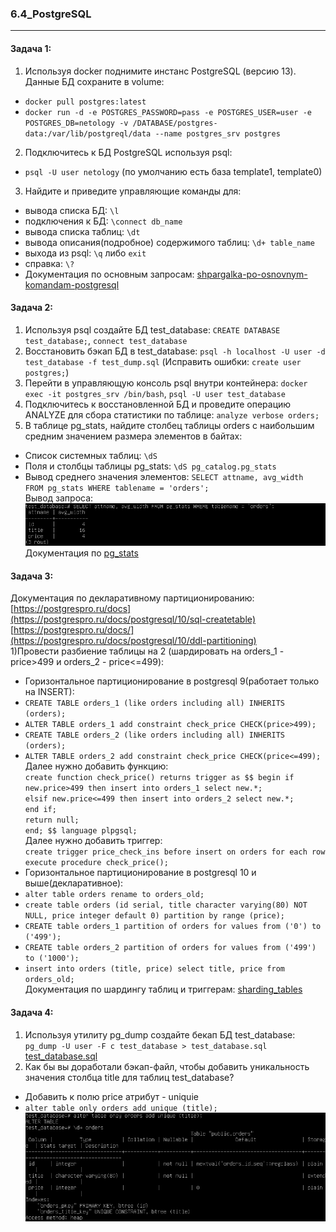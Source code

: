 ### 6.4_PostgreSQL
-------------------------------------------------------------------------------------------------
#### Задача 1: </br>
1) Используя docker поднимите инстанс PostgreSQL (версию 13). Данные БД сохраните в volume: </br>
- `docker pull postgres:latest` </br>
- `docker run -d -e POSTGRES_PASSWORD=pass -e POSTGRES_USER=user -e POSTGRES_DB=netology -v /DATABASE/postgres-data:/var/lib/postgreql/data --name postgres_srv postgres` </br>
2) Подключитесь к БД PostgreSQL используя psql: </br>
- `psql -U user netology` (по умолчанию есть база template1, template0) </br>
3) Найдите и приведите управляющие команды для: </br>
- вывода списка БД: `\l` </br>
- подключения к БД: `\connect db_name` </br>
- вывода списка таблиц: `\dt` </br>
- вывода описания(подробное) содержимого таблиц: `\d+ table_name` </br>
- выхода из psql: `\q` либо `exit` </br>
- справка: `\?` </br>
- Документация по основным запросам: [shpargalka-po-osnovnym-komandam-postgresql](https://www.oslogic.ru/knowledge/598/shpargalka-po-osnovnym-komandam-postgresql/) </br>
#### Задача 2: </br>
1) Используя psql создайте БД test_database: `CREATE DATABASE test_database;`, `connect test_database` </br>
2) Восстановить бэкап БД в test_database: `psql -h localhost -U user -d test_database -f test_dump.sql` (Исправить ошибки: `create user postgres;`) </br>
3) Перейти в управляющую консоль psql внутри контейнера: `docker exec -it postgres_srv /bin/bash`, `psql -U user test_database` </br>
4) Подключитесь к восстановленной БД и проведите операцию ANALYZE для сбора статистики по таблице: `analyze verbose orders;` </br>
5) В таблице pg_stats, найдите столбец таблицы orders с наибольшим средним значением размера элементов в байтах: </br>
- Список системных таблиц: `\dS` </br>
- Поля и столбцы таблицы pg_stats: `\dS pg_catalog.pg_stats` </br>
- Вывод среднего значения элементов: `SELECT attname, avg_width FROM pg_stats WHERE tablename = 'orders';` </br>
Вывод запроса: </br>
![Postgre_width](https://github.com/murzinvit/screen/blob/c2364650f668fcba913b4469fac34f6dde54941f/Postgres_avg_width_column.png) </br>
Документация по [pg_stats](https://postgrespro.ru/docs/postgresql/9.4/planner-stats) </br>
#### Задача 3: </br>
Документация по декларативному партиционированию: [https://postgrespro.ru/docs](https://postgrespro.ru/docs/postgresql/10/sql-createtable) </br>
[https://postgrespro.ru/docs/](https://postgrespro.ru/docs/postgresql/10/ddl-partitioning) </br>
1)Провести разбиение таблицы на 2 (шардировать на orders_1 - price>499 и orders_2 - price<=499): </br>
- Горизонтальное партиционирование в postgresql 9(работает только на INSERT): </br>
- `CREATE TABLE orders_1 (like orders including all) INHERITS (orders);` </br>
- `ALTER TABLE orders_1 add constraint check_price CHECK(price>499);` </br>
- `CREATE TABLE orders_2 (like orders including all) INHERITS (orders);` </br>
- `ALTER TABLE orders_2 add constraint check_price CHECK(price<=499);` </br>
Далее нужно добавить функцию: </br>
`create function check_price() returns trigger as $$ begin if new.price>499 then insert into orders_1 select new.*;` <br>
`elsif new.price<=499 then insert into orders_2 select new.*;` </br>
`end if;` </br>
`return null;` </br>
`end; $$ language plpgsql;` </br>
Далее нужно добавить триггер: </br>
`create trigger price_check_ins before insert on orders for each row execute procedure check_price();` </br>
- Горизонтальное партиционирование в postgresql 10 и выше(декларативное): </br>
- `alter table orders rename to orders_old;` </br>
- `create table orders (id serial, title character varying(80) NOT NULL, price integer default 0) partition by range (price);` </br>
- `CREATE table orders_1 partition of orders for values from ('0') to ('499');` </br>
- `CREATE table orders_2 partition of orders for values from ('499') to ('1000');` </br>
- `insert into orders (title, price) select title, price from orders_old;` </br>
Документация по шардингу таблиц и триггерам: [sharding_tables](https://postgrespro.ru/docs/postgresql/10/ddl-partitioning) </br>

#### Задача 4: </br>
1) Используя утилиту pg_dump создайте бекап БД test_database: </br>
`pg_dump -U user -F c test_database > test_database.sql` </br>
 [test_database.sql](https://github.com/murzinvit/6.4_PostgreSQL/blob/1175d09ff42fb5a54ba5811b42534326ad967c17/test_database.sql) </br>
2) Как бы вы доработали бэкап-файл, чтобы добавить уникальность значения столбца title для таблиц test_database? </br>
- Добавить к полю price атрибут - uniquie </br> 
- `alter table only orders add unique (title);` </br>
![screen](https://github.com/murzinvit/screen/blob/38a87be3ce8657ec19f12448f3a182c18c545ccd/Postrgres_title_unique.png) </br>




